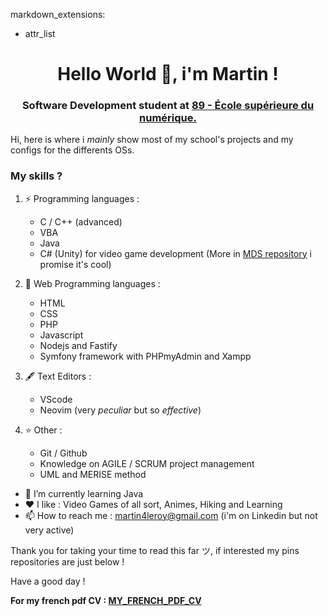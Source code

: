 markdown_extensions:
  - attr_list

<h1 align="center">Hello World 👋, i'm Martin !</h1>

<h3 align="center">Software Development student at <a href="https://www.ecole-89.com/">89 - École supérieure du numérique.</a></h3>

Hi, here is where i *mainly* show most of my school's projects and my configs for the differents OSs.

### My skills ?

1. ⚡ Programming languages :
    - C / C++ (advanced)
    - VBA
    - Java
    - C# (Unity) for video game development (More in [MDS repository](https://github.com/BlueBerryBB9/MedievalDeliverySimulator) i promise it's cool)

2. 🔭 Web Programming languages :
    - HTML
    - CSS
    - PHP
    - Javascript
    - Nodejs and Fastify
    - Symfony framework with PHPmyAdmin and Xampp

3. 🖋️ Text Editors :
    - VScode
    - Neovim (very *peculiar* but so *effective*)

5. ⭐ Other :
    - Git / Github
    - Knowledge on AGILE / SCRUM project management
    - UML and MERISE method

- 🌱 I’m currently learning Java
- ❤️ I like : Video Games of all sort, Animes, Hiking and Learning
- 📫 How to reach me : [martin4leroy@gmail.com](martin4leroy@gmail.com) (i'm on Linkedin but not very active)

Thank you for taking your time to read this far ツ, if interested my pins repositories are just below !

Have a good day !

**For my french pdf CV : <a href="./CVfrench.pdf" target="_blank">MY_FRENCH_PDF_CV</a>**
